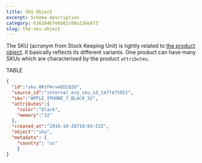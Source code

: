 ```yaml
---
title: SKU Object
excerpt: Schema description
category: 636284b7e6b02c00a136e873
slug: the-sku-object
---
```


The SKU (acronym from Stock Keeping Unit) is tightly related to [the product object](ref:the-product-object). It basically reflects its different variants. One product can have many SKUs which are characterised by the product `attributes`.

TABLE

```json Example Response
{  
  "id":"sku_0KtP4rvwEECQ2U",
  "source_id":"internal_erp_sku_id_1477475922",
  "sku":"APPLE_IPHONE_7_BLACK_32",
  "attributes":{  
    "color":"black",
    "memory":"32"
  },
  "created_at":"2016-10-26T10:04:52Z",
  "object":"sku",
  "metadata": { 
    "country": "us"
	}
}
```
